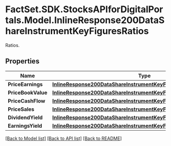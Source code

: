 # FactSet.SDK.StocksAPIforDigitalPortals.Model.InlineResponse200DataShareInstrumentKeyFiguresRatios
Ratios.

## Properties

Name | Type | Description | Notes
------------ | ------------- | ------------- | -------------
**PriceEarnings** | [**InlineResponse200DataShareInstrumentKeyFiguresRatiosPriceEarnings**](InlineResponse200DataShareInstrumentKeyFiguresRatiosPriceEarnings.md) |  | [optional] 
**PriceBookValue** | [**InlineResponse200DataShareInstrumentKeyFiguresRatiosPriceBookValue**](InlineResponse200DataShareInstrumentKeyFiguresRatiosPriceBookValue.md) |  | [optional] 
**PriceCashFlow** | [**InlineResponse200DataShareInstrumentKeyFiguresRatiosPriceCashFlow**](InlineResponse200DataShareInstrumentKeyFiguresRatiosPriceCashFlow.md) |  | [optional] 
**PriceSales** | [**InlineResponse200DataShareInstrumentKeyFiguresRatiosPriceSales**](InlineResponse200DataShareInstrumentKeyFiguresRatiosPriceSales.md) |  | [optional] 
**DividendYield** | [**InlineResponse200DataShareInstrumentKeyFiguresRatiosDividendYield**](InlineResponse200DataShareInstrumentKeyFiguresRatiosDividendYield.md) |  | [optional] 
**EarningsYield** | [**InlineResponse200DataShareInstrumentKeyFiguresRatiosEarningsYield**](InlineResponse200DataShareInstrumentKeyFiguresRatiosEarningsYield.md) |  | [optional] 

[[Back to Model list]](../README.md#documentation-for-models) [[Back to API list]](../README.md#documentation-for-api-endpoints) [[Back to README]](../README.md)

